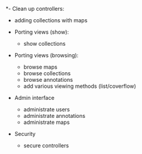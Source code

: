*- Clean up controllers:
  - adding collections with maps

- Porting views (show):
  - show collections

- Porting views (browsing):
  - browse maps
  - browse collections
  - browse annotations
  - add various viewing methods (list/coverflow)
  
- Admin interface
  - administrate users
  - administrate annotations
  - administrate maps

- Security
  - secure controllers